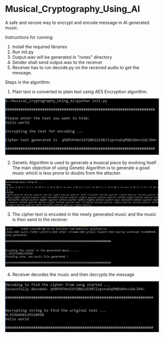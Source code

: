# Musical_Cryptography_Using_AI
A safe and secure way to encrypt and encode message in AI generated music. 

Instructions for running:

1. Install the required libraries
2. Run init.py 
3. Output.wav will be generated in "notes" directory 
4. Sender shall send output.wav to the receiver 
5. Receiver has to run decode.py on the received audio to get the message.



Steps in the algorithm:

1) Plain text is converted to plain text using AES Encryption algorithm.

![1](1.JPG)





2) Genetic Algorithm is used to generate a musical piece by evolving itself . The main objective of using Genetic Algorithm is to generate a good music which is less prone to doubts from the attacker. 

![2](2.JPG)



3) The cipher text is encoded in the newly generated music and the music is then send to the receiver.

![3](3.JPG)



4) Receiver decodes the music and then decrypts the message

![4](4.JPG)

